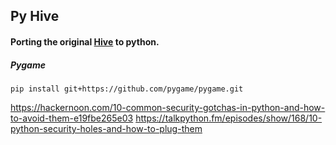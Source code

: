 ## Py Hive
#### Porting the original [Hive](https://github.com/Brentwish/hive/tree/master/hive) to python.

##### Pygame
`pip install git+https://github.com/pygame/pygame.git`

https://hackernoon.com/10-common-security-gotchas-in-python-and-how-to-avoid-them-e19fbe265e03
https://talkpython.fm/episodes/show/168/10-python-security-holes-and-how-to-plug-them

